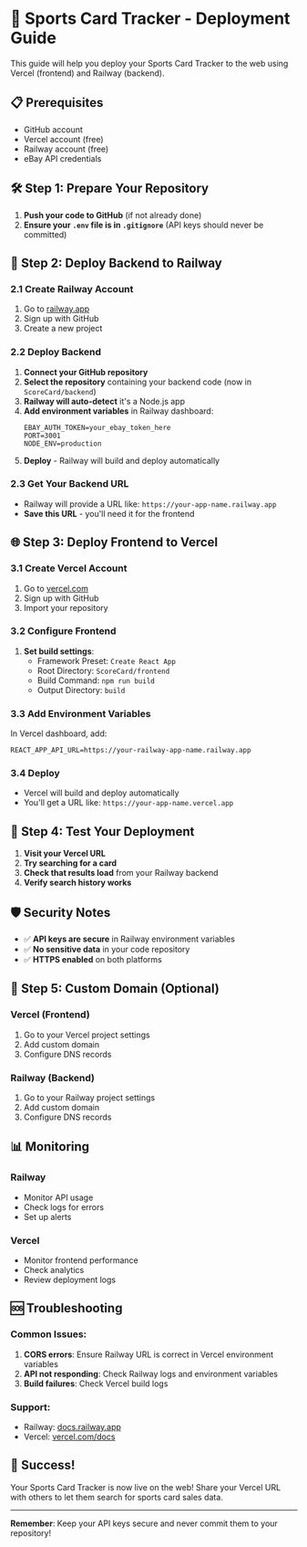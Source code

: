 # 🚀 Sports Card Tracker - Deployment Guide

This guide will help you deploy your Sports Card Tracker to the web using Vercel (frontend) and Railway (backend).

## 📋 Prerequisites

- GitHub account
- Vercel account (free)
- Railway account (free)
- eBay API credentials

## 🛠️ Step 1: Prepare Your Repository

1. **Push your code to GitHub** (if not already done)
2. **Ensure your `.env` file is in `.gitignore`** (API keys should never be committed)

## 🎯 Step 2: Deploy Backend to Railway

### 2.1 Create Railway Account
1. Go to [railway.app](https://railway.app)
2. Sign up with GitHub
3. Create a new project

### 2.2 Deploy Backend
1. **Connect your GitHub repository**
2. **Select the repository** containing your backend code (now in `ScoreCard/backend`)
3. **Railway will auto-detect** it's a Node.js app
4. **Add environment variables** in Railway dashboard:
   ```
   EBAY_AUTH_TOKEN=your_ebay_token_here
   PORT=3001
   NODE_ENV=production
   ```
5. **Deploy** - Railway will build and deploy automatically

### 2.3 Get Your Backend URL
- Railway will provide a URL like: `https://your-app-name.railway.app`
- **Save this URL** - you'll need it for the frontend

## 🌐 Step 3: Deploy Frontend to Vercel

### 3.1 Create Vercel Account
1. Go to [vercel.com](https://vercel.com)
2. Sign up with GitHub
3. Import your repository

### 3.2 Configure Frontend
1. **Set build settings**:
   - Framework Preset: `Create React App`
   - Root Directory: `ScoreCard/frontend`
   - Build Command: `npm run build`
   - Output Directory: `build`

### 3.3 Add Environment Variables
In Vercel dashboard, add:
```
REACT_APP_API_URL=https://your-railway-app-name.railway.app
```

### 3.4 Deploy
- Vercel will build and deploy automatically
- You'll get a URL like: `https://your-app-name.vercel.app`

## 🔧 Step 4: Test Your Deployment

1. **Visit your Vercel URL**
2. **Try searching for a card**
3. **Check that results load** from your Railway backend
4. **Verify search history works**

## 🛡️ Security Notes

- ✅ **API keys are secure** in Railway environment variables
- ✅ **No sensitive data** in your code repository
- ✅ **HTTPS enabled** on both platforms

## 🔄 Step 5: Custom Domain (Optional)

### Vercel (Frontend)
1. Go to your Vercel project settings
2. Add custom domain
3. Configure DNS records

### Railway (Backend)
1. Go to your Railway project settings
2. Add custom domain
3. Configure DNS records

## 📊 Monitoring

### Railway
- Monitor API usage
- Check logs for errors
- Set up alerts

### Vercel
- Monitor frontend performance
- Check analytics
- Review deployment logs

## 🆘 Troubleshooting

### Common Issues:
1. **CORS errors**: Ensure Railway URL is correct in Vercel environment variables
2. **API not responding**: Check Railway logs and environment variables
3. **Build failures**: Check Vercel build logs

### Support:
- Railway: [docs.railway.app](https://docs.railway.app)
- Vercel: [vercel.com/docs](https://vercel.com/docs)

## 🎉 Success!

Your Sports Card Tracker is now live on the web! Share your Vercel URL with others to let them search for sports card sales data.

---

**Remember**: Keep your API keys secure and never commit them to your repository! 